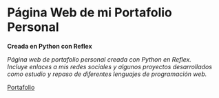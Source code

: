 # Página Web de mi Portafolio Personal
**Creada en Python con Reflex**

*Página web de portafolio personal creada con Python en Reflex.*  
*Incluye enlaces a mis redes sociales y algunos proyectos desarrollados como estudio y repaso de diferentes lenguajes de programación web.*

[Portafolio](https://portafolio-yojan-eta.vercel.app/)
